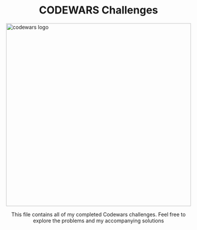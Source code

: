 <h1 align="center">CODEWARS Challenges</h1>
<img src="https://pbs.twimg.com/profile_banners/709267872/1660844386/1500x500" alt="codewars logo" width="100%" height="500px"/>
<p align="center">This file contains all of my completed Codewars challenges.  Feel free to explore the problems and my accompanying solutions </p>
